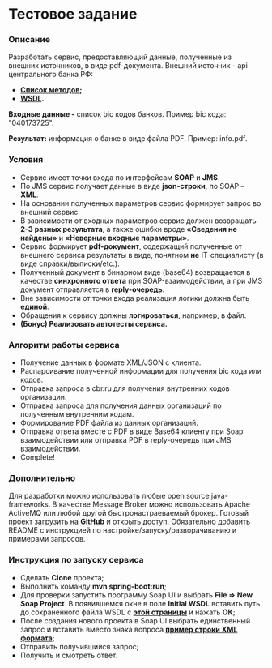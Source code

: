 Тестовое задание
=============================

### Описание

Разработать сервис, предоставляющий данные, полученные из внешних источников, в виде pdf-документа. Внешний источник - api центрального банка РФ:

- <b>[Список методов](http://www.cbr.ru/development/WSCO/);</b>
- <b>[WSDL](http://www.cbr.ru/CreditInfoWebServ/CreditOrgInfo.asmx?WSDL).</b>

**Входные данные -** список bic кодов банков. Пример bic кода: "040173725".

**Результат:** информация о банке в виде файла PDF. Пример: info.pdf.

### Условия

- Сервис имеет точки входа по интерфейсам **SOAP** и **JMS**.
- По JMS сервис получает данные в виде **json-строки**, по SOAP – **XML**.
- На основании полученных параметров сервис формирует запрос во внешний сервис.
- В зависимости от входных параметров сервис должен возвращать **2-3 разных результата**, а также ошибки вроде **«Сведения не найдены»** и **«Неверные входные параметры»**.
- Сервис формирует **pdf-документ**, содержащий полученные от внешнего сервиса результаты в виде, понятном **не** IT-специалисту (в виде справки/выписки/etc.).
- Полученный документ в бинарном виде (base64) возвращается в качестве **синхронного ответа** при SOAP-взаимодействии, а при JMS документ отправляется в **reply-очередь**.
- Вне зависимости от точки входа реализация логики должна быть **единой**.
- Обращения к сервису должны **логироваться**, например, в файл.
- **(Бонус) Реализовать автотесты сервиса.**

### Алгоритм работы сервиса

- Получение данных в формате XML/JSON с клиента.
- Распарсивание полученной информации для получения bic кода или кодов.
- Отправка запроса в cbr.ru для получения внутренних кодов организации.
- Отправка запроса для получения данных организаций по полученным внутренним кодам.
- Формирование PDF файла из данных организаций.
- Отправка ответа вместе с PDF в виде Base64 клиенту при Soap взаимодействии или отправка PDF в reply-очередь при JMS взаимодействии.
- Complete! 

### Дополнительно

Для разработки можно использовать любые open source java-frameworks. В качестве Message Broker можно использовать Apache ActiveMQ или любой другой быстронастраеваемый брокер. Готовый проект загрузить на <b>[GitHub](https://github.com)</b> и открыть доступ. Обязательно добавить README с инструкцией по настройке/запуску/разворачиванию и примерами запросов.

### Инструкция по запуску сервиса

- Сделать **Clone** проекта;
- Выполнить команду **mvn spring-boot:run**;
- Для проверки запустить программу Soap UI и выбрать **File => New Soap Project**. В появившемся окне в поле **Initial WSDL** вставить путь до сохраненного файла WSDL с <b>[этой страницы](http://localhost:8080/ws/CreditInfoCBRService.wsdl)</b> и нажать **ОК**;
- После создания нового проекта в Soap UI выбрать единственный запрос и вставить вместо знака вопроса <b>[пример строки XML формата](https://github.com/Bangerok/CBRService/blob/master/src/main/resources/META-INF/Test/ServiceRequestTest.txt)</b>;
- Отправить получившийся запрос;
- Получить и смотреть ответ.
